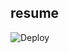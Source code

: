 ## resume

![Deploy](https://github.com/yiliang114/resume/workflows/Deploy/badge.svg?branch=master)
